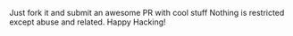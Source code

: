 Just fork it and submit an awesome PR with cool stuff
Nothing is restricted except abuse and related.
Happy Hacking!

